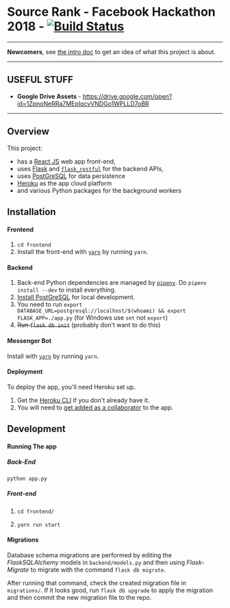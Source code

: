 # Source Rank - Facebook Hackathon 2018 - [![Build Status](https://travis-ci.com/thundergolfer/source-rank.svg?token=yHGWQ42iK2BPk1FjaUMc&branch=master)](https://travis-ci.com/thundergolfer/source-rank)

----------

**Newcomers**, see [the intro doc](docs/project_intro.md) to get an idea of what this project is about.

----------

## USEFUL STUFF

* **Google Drive Assets** - https://drive.google.com/open?id=1ZpnoNeRRa7MEpIqcvVNDGo1WPLLD7oBR

----------

## Overview

This project:

* has a [React JS](https://reactjs.org/) web app front-end,
* uses [Flask](http://flask.pocoo.org/) and [`flask_restful`](https://flask-restful.readthedocs.io/en/latest/) for the backend APIs,
* uses [PostGreSQL](https://www.postgresql.org/) for data persistence
* [Heroku](https://dashboard.heroku.com/) as the app cloud platform
* and various Python packages for the background workers

## Installation

#### Frontend

1. `cd frontend`
2. Install the front-end with [`yarn`](https://yarnpkg.com/lang/en/) by running `yarn`.

#### Backend

1. Back-end Python dependencies are managed by [`pipenv`](https://github.com/pypa/pipenv). Do `pipenv install --dev` to install everything.
2. [Install PostGreSQL](https://www.postgresql.org/download/) for local development.
3. You need to run `export DATABASE_URL=postgresql://localhost/$(whoami) && export FLASK_APP=./app.py` (for Windows use `set` not `export`)
4. ~~Run `flask db init`~~ (probably don't want to do this)

#### Messenger Bot

Install with [`yarn`](https://yarnpkg.com/lang/en/) by running `yarn`.

#### Deployment

To deploy the app, you'll need Heroku set up.

1. Get the [Heroku CLI](https://devcenter.heroku.com/articles/heroku-cli) if you don't already have it.
2. You will need to [get added as a collaborator](https://devcenter.heroku.com/articles/collaborating) to the app.

## Development

#### Running The app

##### Back-End

`python app.py`

##### Front-end

1. `cd frontend/`

2. `yarn run start`

#### Migrations

Database schema migrations are performed by editing the *FlaskSQLAlchemy* models in `backend/models.py` and then using *Flask-Migrate* to migrate with the command `flask db migrate`.

After running that command, check the created migration file in `migrations/`. If it looks good, run `flask db upgrade` to apply the migration and then commit the new migration file to the repo.
